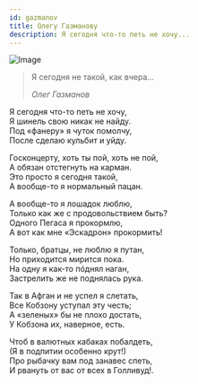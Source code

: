 ```yaml
---
id: gazmanov
title: Олегу Газманову
description: Я сегодня что-то петь не хочу...
---
```


![Image](/img/p27.jpg)

> Я сегодня не такой, как вчера...
>
> _Олег Газманов_

Я сегодня что-то петь не хочу,\
Я шинель свою никак не найду.\
Под «фанеру» я чуток помолчу,\
После сделаю кульбит и уйду.

Госконцерту, хоть ты пой, хоть не пой,\
А обязан отстегнуть на карман.\
Это просто я сегодня такой,\
А вообще-то я нормальный пацан.

А вообще-то я лошадок люблю,\
Только как же с продовольствием быть?\
Одного Пегаса я прокормлю,\
А вот как мне «Эскадрон» прокормить!

Только, братцы, не люблю я путан,\
Но приходится мирится пока.\
На одну я как-то пóднял наган,\
Застрелить же не поднялась рука.

Так в Афган и не успел я слетать,\
Все Кобзону уступал эту честь;\
А «зеленых» бы не плохо достать,\
У Кобзона их, наверное, есть.

Чтоб в валютных кабаках побалдеть,\
(Я в подпитии особенно крут!)\
Про рыбачку вам под занавес спеть,\
И рвануть от вас от всех в Голливуд!.
